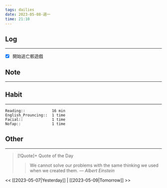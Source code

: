 ```yaml
---
tags: dailies  
date: 2023-05-08-週一
time: 21:10
---
```


## Log
---
- [x] 開始追亡骸遊戲

## Note
---

## Habit
---
```
Reading::            16 min
English_Prouncing::  1 time
Facial::             1 time
Nofap::              1 time

```
## Other
---

> [!Quote]+ Quote of the Day
> > We cannot solve our problems with the same thinking we used when we created them.
> — <cite>Albert Einstein</cite>

<< [[2023-05-07|Yesterday]] | [[2023-05-09|Tomorrow]] >>